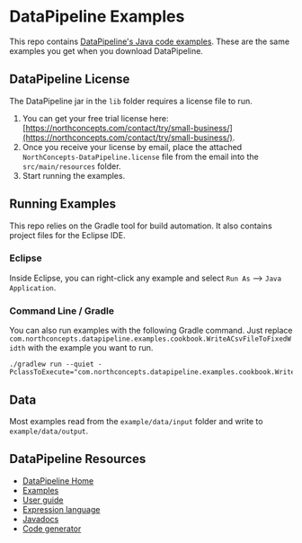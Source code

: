 # DataPipeline Examples
This repo contains [DataPipeline's Java code examples](https://northconcepts.com/docs/examples/).  These are the same examples you get when you download DataPipeline.


## DataPipeline License
The DataPipeline jar in the `lib` folder requires a license file to run.

1. You can get your free trial license here: [https://northconcepts.com/contact/try/small-business/](https://northconcepts.com/contact/try/small-business/).
2. Once you receive your license by email, place the attached `NorthConcepts-DataPipeline.license` file from the email into the `src/main/resources` folder.
3. Start running the examples. 

## Running Examples
This repo relies on the Gradle tool for build automation.  It also contains project files for the Eclipse IDE.

### Eclipse
Inside Eclipse, you can right-click any example and select `Run As` --> `Java Application`.

### Command Line / Gradle
You can also run examples with the following Gradle command.  Just replace `com.northconcepts.datapipeline.examples.cookbook.WriteACsvFileToFixedWidth` with the example you want to run.

    ./gradlew run --quiet -PclassToExecute="com.northconcepts.datapipeline.examples.cookbook.WriteACsvFileToFixedWidth"

## Data
Most examples read from the `example/data/input` folder and write to `example/data/output`.

## DataPipeline Resources
- [DataPipeline Home](https://northconcepts.com/)
- [Examples](https://northconcepts.com/docs/examples/)
- [User guide](https://northconcepts.com/docs/user-guide/)
- [Expression language](https://northconcepts.com/docs/expression-language/)
- [Javadocs](https://northconcepts.com/javadocs)
- [Code generator](https://northconcepts.com/tools/data-prep/)
